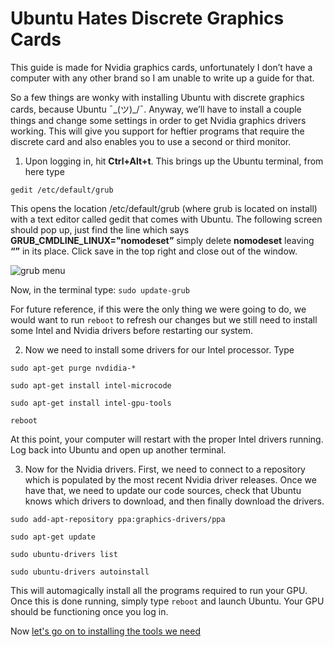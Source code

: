 # Ubuntu Hates Discrete Graphics Cards

This guide is made for Nvidia graphics cards, unfortunately I don’t have a computer with any other brand so I am unable to write up a guide for that.

So a few things are wonky with installing Ubuntu with discrete graphics cards, because Ubuntu ¯\_(ツ)_/¯. Anyway, we’ll have to install a couple things and change some settings in order to get Nvidia graphics drivers working. This will give you support for heftier programs that require the discrete card and also enables you to use a second or third monitor.

1. Upon logging in, hit **Ctrl+Alt+t**. This brings up the Ubuntu terminal, from here type

```gedit /etc/default/grub```

This opens the location /etc/default/grub (where grub is located on install) with a text editor called gedit that comes with Ubuntu. The following screen should pop up, just find the line which says **GRUB_CMDLINE_LINUX="nomodeset”** simply delete **nomodeset** leaving **“”** in its place. Click save in the top right and close out of the window.

![grub menu](https://i.imgur.com/0O4MHrl.png)

Now, in the terminal type:
```sudo update-grub```

For future reference, if this were the only thing we were going to do, we would want to run ```reboot``` to refresh our changes but we still need to install some Intel and Nvidia drivers before restarting our system.

2. Now we need to install some drivers for our Intel processor. Type

```sudo apt-get purge nvdidia-*```

```sudo apt-get install intel-microcode```

```sudo apt-get install intel-gpu-tools```

```reboot```

At this point, your computer will restart with the proper Intel drivers running. Log back into Ubuntu and open up another terminal.

3. Now for the Nvidia drivers. First, we need to connect to a repository which is populated by the most recent Nvidia driver releases. Once we have that, we need to update our code sources, check that Ubuntu knows which drivers to download, and then finally download the drivers.

```sudo add-apt-repository ppa:graphics-drivers/ppa```

```sudo apt-get update```

```sudo ubuntu-drivers list```

```sudo ubuntu-drivers autoinstall```

This will automagically install all the programs required to run your GPU.
Once this is done running, simply type ```reboot``` and launch Ubuntu. Your GPU should be functioning once you log in.

Now [let's go on to installing the tools we need][]



[//]: # (A very lonely link)

[let's go on to installing the tools we need]: https://github.com/stanford-ssi/habmc-tutorials/blob/master/Ubuntu/Ubuntu_Required_Programs.md "Next tool installation tutorial"
